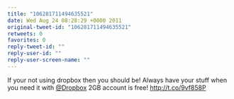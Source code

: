 ```yaml
---
title: "106281711494635521"
date: Wed Aug 24 08:28:29 +0000 2011
original-tweet-id: "106281711494635521"
retweets: 0
favorites: 0
reply-tweet-id: ""
reply-user-id: ""
reply-user-screen-name: ""
---
```

If your not using dropbox then you should be! Always have your stuff when you need it with <a href="https://twitter.com/Dropbox">@Dropbox</a> 2GB account is free! http://t.co/9vf858P
